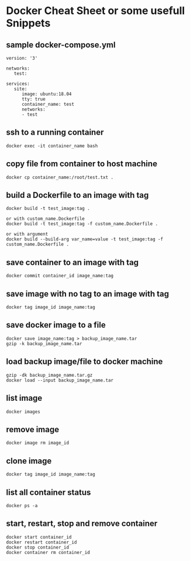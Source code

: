 # Docker Cheat Sheet or some usefull Snippets

## sample docker-compose.yml
```
version: '3'

networks:
   test:

services:
   site:
      image: ubuntu:18.04
      tty: true
      container_name: test
      networks:
      - test
```

## ssh to a running container
```
docker exec -it container_name bash
```

## copy file from container to host machine
```
docker cp container_name:/root/test.txt .
```

## build a Dockerfile to an image with tag
```
docker build -t test_image:tag .

or with custom_name.Dockerfile
docker build -t test_image:tag -f custom_name.Dockerfile .

or with argument
docker build --build-arg var_name=value -t test_image:tag -f custom_name.Dockerfile .
```

## save container to an image with tag
```
docker commit container_id image_name:tag
```

## save image with no tag to an image with tag
```
docker tag image_id image_name:tag
```

## save docker image to a file
```
docker save image_name:tag > backup_image_name.tar
gzip -k backup_image_name.tar
```

## load backup image/file to docker machine
```
gzip -dk backup_image_name.tar.gz
docker load --input backup_image_name.tar
```

## list image
```
docker images
```

## remove image
```
docker image rm image_id
```

## clone image
```
docker tag image_id image_name:tag
```

## list all container status
```
docker ps -a
```

## start, restart, stop and remove container
```
docker start container_id
docker restart container_id
docker stop container_id
docker container rm container_id
```
